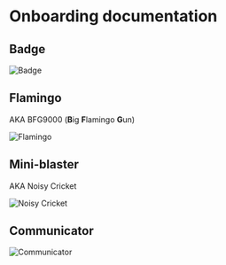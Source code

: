 # Onboarding documentation

## Badge

![Badge](../badge2024.jpg)

## Flamingo

AKA BFG9000 (**B**ig **F**lamingo **G**un)

![Flamingo](../flamingo/done.jpg)

## Mini-blaster

AKA Noisy Cricket

![Noisy Cricket](../noisycricket/pin_header_alternate_orientation.png.jpg)

## Communicator

![Communicator](../communicator/communicator_mounted.jpg)
